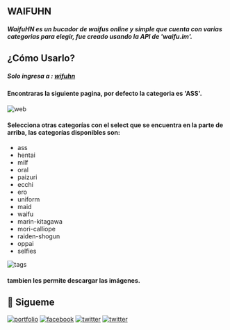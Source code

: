 
##  WAIFUHN

##### WaifuHN es un bucador de waifus online y simple que cuenta con varias categorias para elegir, fue creado usando la API de 'waifu.im'.

## ¿Cómo Usarlo?

##### Solo ingresa a :  [wifuhn](https://waifuhn.vercel.app)

#### Encontraras la siguiente pagina, por defecto la categoria es 'ASS'.
![web](https://raw.githubusercontent.com/ever2402/Waifuhn/main/Captura%20de%20pantalla%20(122).png)
#### Selecciona otras categorías con el select que se encuentra en la parte de arriba, las categorías disponibles son: 


* ass
* hentai
* milf
* oral
* paizuri
* ecchi
* ero
* uniform
* maid
* waifu
* marin-kitagawa
* mori-calliope
* raiden-shogun
* oppai
* selfies

![tags](https://raw.githubusercontent.com/ever2402/Waifuhn/main/tags.png)

#### tambien les permite descargar las imágenes.

## 🔗 Sigueme
[![portfolio](https://img.shields.io/badge/my_web-000?style=for-the-badge&logo=ko-fi&logoColor=white)](https://kiro.vercel.app)
[![facebook](https://img.shields.io/badge/facebook-0A66C2?style=for-the-badge&logo=facebook&logoColor=white)](https://www.facebook.com/profile.php?id=100083268452802)
[![twitter](https://img.shields.io/badge/twitter-000?style=for-the-badge&logo=twitter&logoColor=white)](https://twitter.com/bigan24)
[![twitter](https://img.shields.io/badge/telegram-0A66C2?style=for-the-badge&logo=telegram&logoColor=white)](https://t.me/begin24)
